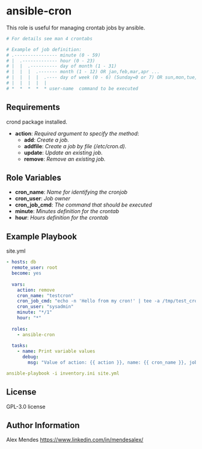 ansible-cron
=========

This role is useful for managing crontab jobs by ansible.

```yaml
# For details see man 4 crontabs

# Example of job definition:
# .---------------- minute (0 - 59)
# |  .------------- hour (0 - 23)
# |  |  .---------- day of month (1 - 31)
# |  |  |  .------- month (1 - 12) OR jan,feb,mar,apr ...
# |  |  |  |  .---- day of week (0 - 6) (Sunday=0 or 7) OR sun,mon,tue,wed,thu,fri,sat
# |  |  |  |  |
# *  *  *  *  * user-name  command to be executed
```

Requirements
------------

crond package installed.

- **action**: *Required argument to specify the method*:
  - **add**: *Create a job.*
  - **addfile**: *Create a job by file (/etc/cron.d).*
  - **update**: *Update an existing job.*
  - **remove**: *Remove an existing job.*

Role Variables
--------------

- **cron_name**: *Name for identifying the cronjob*
- **cron_user**: *Job owner*
- **cron_job_cmd**: *The command that should be executed*
- **minute**: *Minutes definition for the crontab*
- **hour**: *Hours definition for the crontab*

Example Playbook
----------------

site.yml

```yaml
- hosts: db
  remote_user: root
  become: yes
     
  vars:
    action: remove
    cron_name: "testcron"
    cron_job_cmd: "echo -n 'Hello from my cron!' | tee -a /tmp/test_cronjob.log > /dev/null 2>&1"
    cron_user: "sysadmin"
    minute: "*/1"
    hour: "*"
     
  roles:
    - ansible-cron
     
  tasks:
    - name: Print variable values
      debug:
        msg: "Value of action: {{ action }}, name: {{ cron_name }}, job: {{ cron_job_cmd }}, user: {{ cron_user }}, minute: {{ minute }}, hour: {{ hour }}"
```

```yaml
ansible-playbook -i inventory.ini site.yml
```

License
-------

 GPL-3.0 license

Author Information
------------------

Alex Mendes
https://www.linkedin.com/in/mendesalex/

